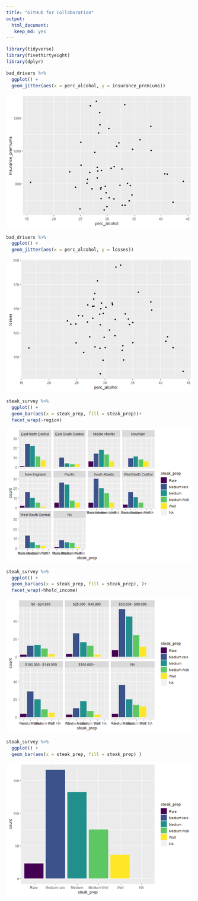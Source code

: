 ```yaml
---
title: "GitHub for Collaboration"
output: 
  html_document:
   keep_md: yes
---
```





```r
library(tidyverse)
library(fivethirtyeight)
library(dplyr)
```



```r
bad_drivers %>% 
  ggplot() +
  geom_jitter(aes(x = perc_alcohol, y = insurance_premiums))
```

![](Github_collaboration_files/figure-html/unnamed-chunk-2-1.png)<!-- -->


```r
bad_drivers %>% 
  ggplot() + 
  geom_jitter(aes(x = perc_alcohol, y = losses))
```

![](Github_collaboration_files/figure-html/unnamed-chunk-3-1.png)<!-- -->



```r
steak_survey %>% 
  ggplot() + 
  geom_bar(aes(x = steak_prep, fill = steak_prep))+
  facet_wrap(~region)
```

![](Github_collaboration_files/figure-html/unnamed-chunk-4-1.png)<!-- -->


```r
steak_survey %>% 
  ggplot() + 
  geom_bar(aes(x = steak_prep, fill = steak_prep), )+
  facet_wrap(~hhold_income)
```

![](Github_collaboration_files/figure-html/unnamed-chunk-5-1.png)<!-- -->


```r
steak_survey %>% 
  ggplot() + 
  geom_bar(aes(x = steak_prep, fill = steak_prep) )
```

![](Github_collaboration_files/figure-html/unnamed-chunk-6-1.png)<!-- -->
